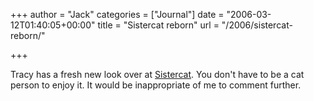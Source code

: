 +++
author = "Jack"
categories = ["Journal"]
date = "2006-03-12T01:40:05+00:00"
title = "Sistercat reborn"
url = "/2006/sistercat-reborn/"

+++

Tracy has a fresh new look over at [Sistercat][1]. You don't have to be a cat person to enjoy it. It would be inappropriate of me to comment further. 

[1]: <http://www.sistercat.com/>
